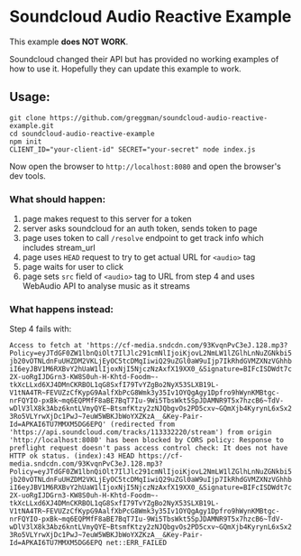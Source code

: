 # Soundcloud Audio Reactive Example

This example **does NOT WORK**.

Soundcloud changed their API but has provided no working
examples of how to use it. Hopefully they can update this
example to work.

## Usage:

```
git clone https://github.com/greggman/soundcloud-audio-reactive-example.git
cd soundcloud-audio-reactive-example
npm init
CLIENT_ID="your-client-id" SECRET="your-secret" node index.js
```

Now open the browser to `http://localhost:8080` and open the
browser's dev tools.

### What should happen:

1. page makes request to this server for a token
2. server asks soundcloud for an auth token, sends token to page
3. page uses token to call `/resolve` endpoint to get track info which includes stream_url
4. page uses `HEAD` request to try to get actual URL for `<audio>` tag
5. page waits for user to click
6. page sets `src` field of `<audio>` tag to URL from step 4 and uses WebAudio API to analyse music as it streams

### What happens instead:

Step 4 fails with:

`
Access to fetch at 'https://cf-media.sndcdn.com/93KvqnPvC3eJ.128.mp3?Policy=eyJTdGF0ZW1lbnQiOlt7IlJlc291cmNlIjoiKjovL2NmLW1lZGlhLnNuZGNkbi5jb20vOTNLdnFuUHZDM2VKLjEyOC5tcDMqIiwiQ29uZGl0aW9uIjp7IkRhdGVMZXNzVGhhbiI6eyJBV1M6RXBvY2hUaW1lIjoxNjI5NjczNzAxfX19XX0_&Signature=BIFcISDWdt7c2X-uoRgIJDGrn3-KW8S0uh-H-Khtd-Foodm~-tkXcLLxd6XJ4DMnCKRBOL1qG8SxfI79TvYZgBo2NyX53SLXB19L-V1tNA4TR~FEVUZzCfKypG9AalfXbPcG8Wmk3y35Iv1OYQgAgy1Dpfro9hWynKMBtgc-nrFQYIO-pxBk~mq6EQPMfF8aBE7BqT7Iu-9Wi5TbsWkt5SpJDAMNR9T5x7hzcB6~TdV-wDlV3lX8k3Abz6kntLVmyQYE~BtsmfKtzy2zNJQbgvOs2PD5cxv~GQmXjb4KyrynL6xSx23Ro5VLYrwXjDc1PwJ~7euW5WBKJbWoYXZKzA__&Key-Pair-Id=APKAI6TU7MMXM5DG6EPQ' (redirected from 'https://api.soundcloud.com/tracks/113332220/stream') from origin 'http://localhost:8080' has been blocked by CORS policy: Response to preflight request doesn't pass access control check: It does not have HTTP ok status.
(index):43 HEAD https://cf-media.sndcdn.com/93KvqnPvC3eJ.128.mp3?Policy=eyJTdGF0ZW1lbnQiOlt7IlJlc291cmNlIjoiKjovL2NmLW1lZGlhLnNuZGNkbi5jb20vOTNLdnFuUHZDM2VKLjEyOC5tcDMqIiwiQ29uZGl0aW9uIjp7IkRhdGVMZXNzVGhhbiI6eyJBV1M6RXBvY2hUaW1lIjoxNjI5NjczNzAxfX19XX0_&Signature=BIFcISDWdt7c2X-uoRgIJDGrn3-KW8S0uh-H-Khtd-Foodm~-tkXcLLxd6XJ4DMnCKRBOL1qG8SxfI79TvYZgBo2NyX53SLXB19L-V1tNA4TR~FEVUZzCfKypG9AalfXbPcG8Wmk3y35Iv1OYQgAgy1Dpfro9hWynKMBtgc-nrFQYIO-pxBk~mq6EQPMfF8aBE7BqT7Iu-9Wi5TbsWkt5SpJDAMNR9T5x7hzcB6~TdV-wDlV3lX8k3Abz6kntLVmyQYE~BtsmfKtzy2zNJQbgvOs2PD5cxv~GQmXjb4KyrynL6xSx23Ro5VLYrwXjDc1PwJ~7euW5WBKJbWoYXZKzA__&Key-Pair-Id=APKAI6TU7MMXM5DG6EPQ net::ERR_FAILED
`
